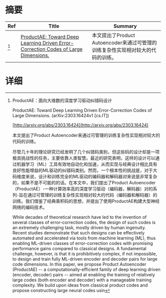 # 摘要

| Ref | Title | Summary |
| --- | --- | --- |
| [^1] | [ProductAE: Toward Deep Learning Driven Error-Correction Codes of Large Dimensions.](http://arxiv.org/abs/2303.16424) | 本文提出了Product Autoencoder来通过可管理的训练复杂性实现相对较大的代码的训练。 |

# 详细

[^1]: ProductAE：面向大维数的深度学习驱动纠错码设计

    ProductAE: Toward Deep Learning Driven Error-Correction Codes of Large Dimensions. (arXiv:2303.16424v1 [cs.IT])

    [http://arxiv.org/abs/2303.16424](http://arxiv.org/abs/2303.16424)

    本文提出了Product Autoencoder来通过可管理的训练复杂性实现相对较大的代码的训练。

    

    尽管几十年的理论研究已经发明了几个纠错码类别，但这些码的设计却是一项极具挑战性的任务，主要依靠人类智慧。最近的研究表明，这样的设计可以通过机器学习（ML）工具有效地自动化和加速，从而实现与经典设计相比具有良好性能增益的ML驱动的纠错码类别。然而，一个根本性的挑战是，对于大码维度来说，设计和训练完全的ML驱动的编码器和解码器对来说是非常复杂的，如果不是不可能的的话。在本文中，我们提出了Product Autoencoder（ProductAE）-一种计算效率高的深度学习驱动（编码器，解码器）对的系列-旨在通过可管理的训练复杂性实现相对较大的代码（编码器和解码器）的训练。我们借鉴了经典乘积码的思想，并提出了使用ProductAE构建大型神经网络的编码技术。

    While decades of theoretical research have led to the invention of several classes of error-correction codes, the design of such codes is an extremely challenging task, mostly driven by human ingenuity. Recent studies demonstrate that such designs can be effectively automated and accelerated via tools from machine learning (ML), thus enabling ML-driven classes of error-correction codes with promising performance gains compared to classical designs. A fundamental challenge, however, is that it is prohibitively complex, if not impossible, to design and train fully ML-driven encoder and decoder pairs for large code dimensions. In this paper, we propose Product Autoencoder (ProductAE) -- a computationally-efficient family of deep learning driven (encoder, decoder) pairs -- aimed at enabling the training of relatively large codes (both encoder and decoder) with a manageable training complexity. We build upon ideas from classical product codes and propose constructing large neural codes usin
    


